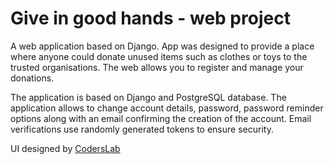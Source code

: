 
# Give in good hands - web project

A web application based on Django. App was designed to provide a place where anyone could donate unused items such as clothes or toys to the trusted organisations. The web allows you to register and manage your donations.

The application is based on Django and PostgreSQL database. The application allows to change account details, password, password reminder options along with an email confirming the creation of the account. Email verifications use randomly generated tokens to ensure security.

UI designed by [CodersLab](https://github.com/CodersLab)
